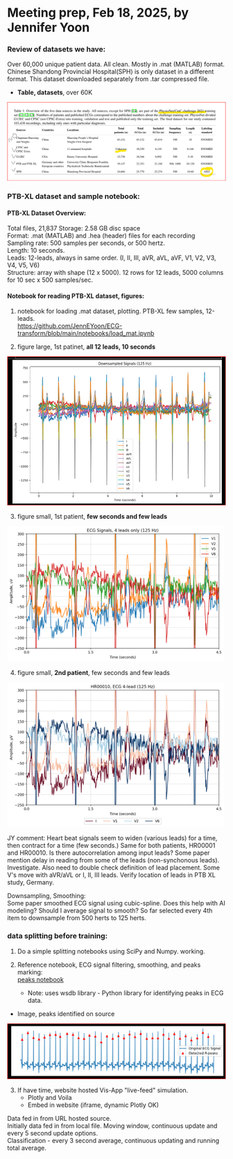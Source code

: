 # Meeting prep, Feb 18, 2025, by Jennifer Yoon  

### Review of datasets we have:  

Over 60,000 unique patient data. All clean. Mostly in .mat (MATLAB) format. Chinese Shandong Provincial Hospital(SPH) is only dataset in a different format. This dataset downloaded separately from .tar compressed file.  

 * **Table, datasets**, over 60K   
<img src="https://github.com/JennEYoon/ECG-transform/blob/main/notebooks/datasets_info/datasets_2021_table1.png" >

### PTB-XL dataset and sample notebook:    

#### PTB-XL Dataset Overview:   
Total files, 21,837  Storage: 2.58 GB disc space  
Format: .mat (MATLAB) and .hea (header) files for each recording  
Sampling rate: 500 samples per seconds, or 500 hertz.  
Length: 10 seconds.   
Leads: 12-leads, always in same order. (I, II, III, aVR, aVL, aVF, V1, V2, V3, V4, V5, V6)   
Structure: array with shape (12 x 5000). 12 rows for 12 leads, 5000 columns for 10 sec x 500 samples/sec.     
   
#### Notebook for reading PTB-XL dataset, figures:  

 1. notebook for loading .mat dataset, plotting. PTB-XL few samples, 12-leads.    
https://github.com/JennEYoon/ECG-transform/blob/main/notebooks/load_mat.ipynb  

 2. figure large, 1st patinet, **all 12 leads, 10 seconds**  
<img src="https://github.com/JennEYoon/ECG-transform/blob/main/notebooks/ptb_sample/patient1_12lead.png"   >

 3. figure small, 1st patient, **few seconds and few leads**  
<img src="https://github.com/JennEYoon/ECG-transform/blob/main/notebooks/ptb_sample/ecg_4lead_4.5sec.png" width=500px  >

 4. figure small, **2nd patient**, few seconds and few leads  
<img src="https://github.com/JennEYoon/ECG-transform/blob/main/notebooks/ptb_sample/HR00010_ecg4_4.5sec%20(2).png" width=500px >


JY comment: 
Heart beat signals seem to widen (various leads) for a time, then contract for a time (few seconds.) Same for both patients, HR00001 and HR00010. Is there autocorrelation among input leads? Some paper mention delay in reading from some of the leads (non-synchonous leads). Investigate. Also need to double check definition of lead placement. Some V's move with aVR/aVL or I, II, III leads. Verify location of leads in PTB XL study, Germany.  

Downsampling, Smoothing:  
Some paper smoothed ECG signal using cubic-spline. Does this help with AI modeling? Should I average signal to smooth? So far selected every 4th item to downsample from 500 herts to 125 herts.      


### data splitting before training:      

 1. Do a simple splitting notebooks using SciPy and Numpy.
    working.  

 3. Reference notebook, ECG signal filtering, smoothing, and peaks marking:  
    <a href="https://github.com/JennEYoon/ECG-transform/blob/main/notebooks/split_data/Pan_tompkins_%20step%20by%20step%20.ipynb" >peaks notebook</a>   
     - Note: uses wsdb library - Python library for identifying peaks in ECG data.  

 * Image, peaks identified on source
<img src="https://github.com/JennEYoon/ECG-transform/blob/main/notebooks/ptb_sample/ECG_peaks.png" > 

 3. If have time, website hosted Vis-App "live-feed" simulation.
    * Plotly and Voila
    * Embed in website (iframe, dynamic Plotly OK)  

Data fed in from URL hosted source.  
Initially data fed in from local file. Moving window, continuous update and every 5 second update options.  
Classification - every 3 second average, continuous updating and running total average.  




